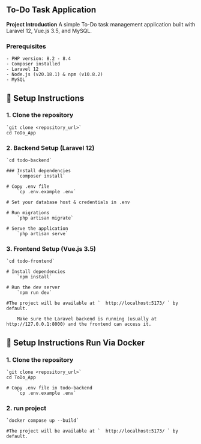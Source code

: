 ## To-Do Task Application


**Project Introduction**
A simple To-Do task management application built with Laravel 12, Vue.js 3.5, and MySQL.

### **Prerequisites**
	- PHP version: 8.2 - 8.4
	- Composer installed
	- Laravel 12
    - Node.js (v20.18.1) & npm (v10.8.2)
    - MySQL

## 🚀 Setup Instructions

### 1. Clone the repository
    `git clone <repository_url>`
    cd ToDo_App

### 2. Backend Setup (Laravel 12)
    `cd todo-backend`

    ### Install dependencies
        `composer install`

    # Copy .env file
        `cp .env.example .env`

    # Set your database host & credentials in .env

    # Run migrations
        `php artisan migrate`

    # Serve the application
        `php artisan serve`


### 3. Frontend Setup (Vue.js 3.5)

    `cd todo-frontend`

    # Install dependencies
        `npm install`

    # Run the dev server
        `npm run dev`

    #The project will be available at `  http://localhost:5173/ ` by default.

        Make sure the Laravel backend is running (usually at http://127.0.0.1:8000) and the frontend can access it.


## 🚀 Setup Instructions Run Via Docker

### 1. Clone the repository
    `git clone <repository_url>`
    cd ToDo_App

    # Copy .env file in todo-backend
        `cp .env.example .env`

### 2. run project
    `docker compose up --build`

    #The project will be available at `  http://localhost:5173/ ` by default.